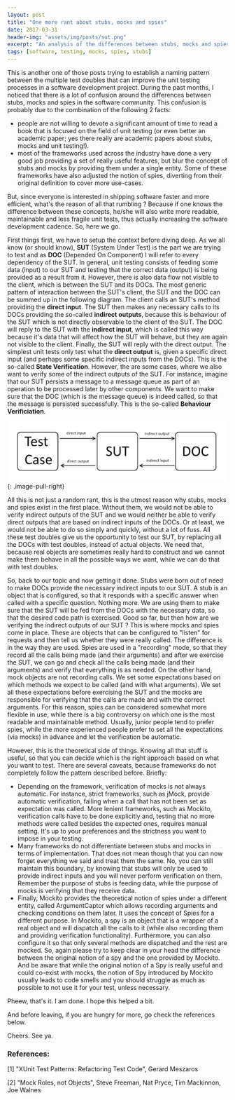 ```yaml
---
layout: post
title: "One more rant about stubs, mocks and spies"
date: 2017-03-31
header-img: "assets/img/posts/sut.png"
excerpt: "An analysis of the differences between stubs, mocks and spies"
tags: [software, testing, mocks, spies, stubs]
---
```

This is another one of those posts trying to establish a naming pattern between the multiple test doubles that can improve the unit testing processes in a software development project. During the past months, I noticed that there is a lot of confusion around the differences between stubs, mocks and spies in the software community. This confusion is probably due to the combination of the following 2 facts:
* people are not willing to devote a significant amount of time to read a book that is focused on the field of unit testing (or even better an academic paper; yes there really are academic papers about stubs, mocks and unit testing!).
* most of the frameworks used across the industry have done a very good job providing a set of really useful features, but blur the concept of stubs and mocks by providing them under a single entity. Some of these frameworks have also adjusted the notion of spies, diverting from their original definition to cover more use-cases.

But, since everyone is interested in shipping software faster and more efficient, what's the reason of all that rumbling ? Because if one knows the difference between these concepts, he/she will also write more readable, maintainable and less fragile unit tests, thus actually increasing the software development cadence. So, here we go.

First things first, we have to setup the context before diving deep. As we all know (or should know), **SUT** (System Under Test) is the part we are trying to test and as **DOC** (Depended On Component) I will refer to every dependency of the SUT. In general, unit testing consists of feeding some data (input) to our SUT and testing that the correct data (output) is being provided as a result from it. However, there is also data flow not visible to the client, which is between the SUT and its DOCs. The most generic pattern of interaction between the SUT's client, the SUT and the DOC can be summed up in the following diagram. The client calls an SUT's method providing the **direct input**. The SUT then makes any necessary calls to its DOCs providing the so-called **indirect outputs**, because this is behaviour of the SUT which is not directly observable to the client of the SUT. The DOC will reply to the SUT with the **indirect input**, which is called this way because it's data that will affect how the SUT will behave, but they are again not visible to the client. Finally, the SUT will reply with the direct output. The simplest unit tests only test what the **direct output** is, given a specific direct input (and perhaps some specific indirect inputs from the DOCs). This is the so-called **State Verification**. However, the are some cases, where we also want to verify some of the indirect outputs of the SUT. For instance, imagine that our SUT persists a message to a message queue as part of an operation to be processed later by other components. We want to make sure that the DOC (which is the message queue) is indeed called, so that the message is persisted successfully. This is the so-called **Behaviour Verificiation**. 

![System Under Test Image](../assets/img/posts/sut.png)
{: .image-pull-right}

All this is not just a random rant, this is the utmost reason why stubs, mocks and spies exist in the first place. Without them, we would not be able to verify indirect outputs of the SUT and we would neither be able to verify direct outputs that are based on indirect inputs of the DOCs. Or at least, we would not be able to do so simply and quickly, without a lot of fuss. All these test doubles give us the opportunity to test our SUT, by replacing all the DOCs with test doubles, instead of actual objects. We need that, because real objects are sometimes really hard to construct and we cannot make them behave in all the possible ways we want, while we can do that with test doubles.

So, back to our topic and now getting it done. Stubs were born out of need to make DOCs provide the necessary indirect inputs to our SUT. A stub is an object that is configured, so that it responds with a specific answer when called with a specific question. Nothing more. We are using them to make sure that the SUT will be fed from the DOCs with the necessary data, so that the desired code path is exercised. Good so far, but then how are we verifying the indirect outputs of our SUT ? This is where mocks and spies come in place. These are objects that can be configured to "listen" for requests and then tell us whether they were really called. The difference is in the way they are used. Spies are used in a "recording" mode, so that they record all the calls being made (and their arguments) and after we exercise the SUT, we can go and check all the calls being made (and their arguments) and verify that everything is as needed. On the other hand, mock objects are not recording calls. We set some expectations based on which methods we expect to be called (and with what arguments). We set all these expectations before exercising the SUT and the mocks are responsible for verifying that the calls are made and with the correct arguments. For this reason, spies can be considered somewhat more flexible in use, while there is a big controversy on which one is the most readable and maintainable method. Usually, junior people tend to prefer spies, while the more experienced people prefer to set all the expectations (via mocks) in advance and let the verification be automatic.

However, this is the theoretical side of things. Knowing all that stuff is useful, so that you can decide which is the right approach based on what you want to test. There are several caveats, because frameworks do not completely follow the pattern described before. Briefly:
* Depending on the framework, verification of mocks is not always automatic. For instance, strict frameworks, such as jMock, provide automatic verification, failing when a call that has not been set as expectation was called. More lenient frameworks, such as Mockito, verification calls have to be done explicitly and, testing that no more methods were called besides the expected ones, requires manual setting. It's up to your preferences and the strictness you want to impose in your testing.
* Many frameworks do not differentiate between stubs and mocks in terms of implementation. That does not mean though that you can now forget everything we said and treat them the same. No, you can still maintain this boundary, by knowing that stubs will only be used to provide indirect inputs and you will never perform verification on them. Remember the purpose of stubs is feeding data, while the purpose of mocks is verifying that they receive data.
* Finally, Mockito provides the theoretical notion of spies under a different entity, called ArgumentCaptor which allows recording arguments and checking conditions on them later. It uses the concept of Spies for a different purpose. In Mockito, a spy is an object that is a wrapper of a real object and will dispatch all the calls to it (while also recording them and providing verification functionality). Furthermore, you can also configure it so that only several methods are dispatched and the rest are mocked. So, again please try to keep clear in your head the difference between the original notion of a spy and the one provided by Mockito. And be aware that while the original notion of a Spy is really useful and could co-exist with mocks, the notion of Spy introduced by Mockito usually leads to code smells and you should struggle as much as possible to not use it for your test, unless necessary.

Pheew, that's it. I am done. I hope this helped a bit.

And before leaving, if you are hungry for more, go check the references below.

Cheers. See ya.

### References:
[1] "XUnit Test Patterns: Refactoring Test Code", Gerard Meszaros

[2] "Mock Roles, not Objects", Steve Freeman, Nat Pryce, Tim Mackinnon, Joe Walnes